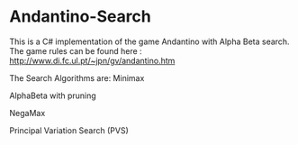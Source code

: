 # Andantino-Search
 
 This is a C# implementation of the game Andantino with Alpha Beta search.
 The game rules can be found here : http://www.di.fc.ul.pt/~jpn/gv/andantino.htm
 
 The Search Algorithms are:
 Minimax
 
 AlphaBeta with pruning
 
 NegaMax
 
 Principal Variation Search (PVS)
